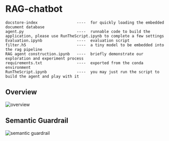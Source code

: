 # RAG-chatbot
```
docstore-index                 ----  for quickly loading the embedded document database
agent.py                       ----  runnable code to build the application, please use RunTheScript.ipynb to complete a few settings
Evaluation.ipynb               ----  evaluation script
filter.h5                      ----  a tiny model to be embedded into the rag pipeline
RAG agent construction.ipynb   ----  briefly demonstrate our exploration and experiment process
requirements.txt               ----  exported from the conda environment
RunTheScript.ipynb             ----  you may just run the script to build the agent and play with it
```

## Overview
![overview](https://github.com/DukeofCambridge/RAG-chatbot/assets/68137344/b6764fd8-6477-4dd3-8d1b-c5b813768850)

## Semantic Guardrail
![semantic guardrail](https://github.com/DukeofCambridge/RAG-chatbot/assets/68137344/82689823-78f3-4612-8979-43cdc6f20b48)
